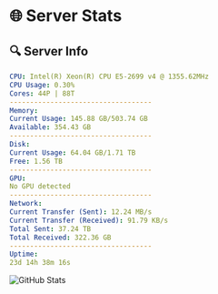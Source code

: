 # 🌐 Server Stats
## 🔍 Server Info
```yaml
CPU: Intel(R) Xeon(R) CPU E5-2699 v4 @ 1355.62MHz
CPU Usage: 0.30%
Cores: 44P | 88T
-----------------------------------
Memory:
Current Usage: 145.88 GB/503.74 GB
Available: 354.43 GB
-----------------------------------
Disk:
Current Usage: 64.04 GB/1.71 TB
Free: 1.56 TB
-----------------------------------
GPU:
No GPU detected
-----------------------------------
Network:
Current Transfer (Sent): 12.24 MB/s
Current Transfer (Received): 91.79 KB/s
Total Sent: 37.24 TB
Total Received: 322.36 GB
-----------------------------------
Uptime:
23d 14h 38m 16s
```
![GitHub Stats](https://img.shields.io/badge/Updated-2025-03-31_12:01:05-blue)